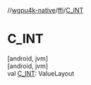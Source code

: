 //[wgpu4k-native](../../index.md)/[ffi](index.md)/[C_INT](-c_-i-n-t.md)

# C_INT

[android, jvm]\
[android, jvm]\
val [C_INT](-c_-i-n-t.md): ValueLayout